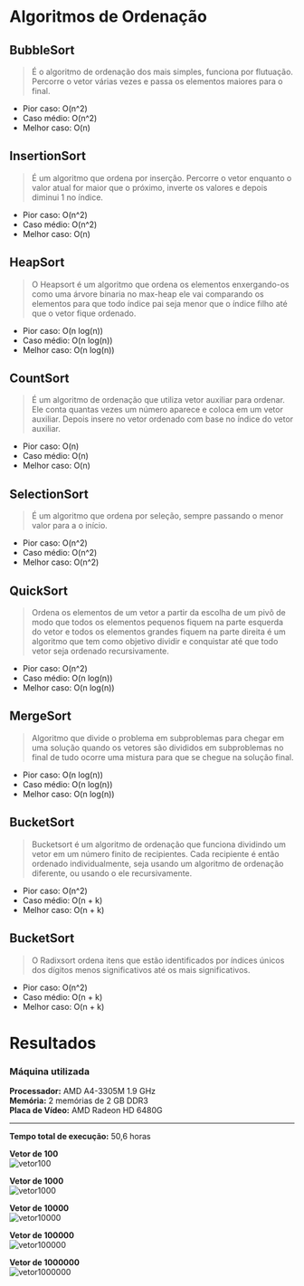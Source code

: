 <h1> Algoritmos de Ordenação </h1>

<h2> BubbleSort </h2>

>É o algoritmo de ordenação dos mais simples, funciona por flutuação. Percorre o vetor várias vezes e passa os elementos maiores para o final.
* Pior caso: O(n^2)
* Caso médio: O(n^2)
* Melhor caso: O(n)

<h2> InsertionSort </h2>

>É um algoritmo que ordena por inserção. Percorre o vetor enquanto o valor atual for maior que o próximo, inverte os valores e depois diminui 1 no índice.
* Pior caso: O(n^2)
* Caso médio: O(n^2)
* Melhor caso: O(n)

<h2> HeapSort </h2>

>O Heapsort é um algoritmo que ordena os elementos enxergando-os como uma árvore binaria no max-heap ele vai comparando os elementos para que todo índice pai seja menor que o índice filho até que o vetor fique ordenado.
* Pior caso: O(n log(n))
* Caso médio: O(n log(n))
* Melhor caso: O(n log(n))

<h2> CountSort </h2>

>É um algoritmo de ordenação que utiliza vetor auxiliar para ordenar. Ele conta quantas vezes um número aparece e coloca em um vetor auxiliar. Depois insere no vetor ordenado com base no índice do vetor auxiliar.
* Pior caso: O(n)
* Caso médio: O(n)
* Melhor caso: O(n)

<h2> SelectionSort </h2>

>É um algoritmo que ordena por seleção, sempre passando o menor valor para a o início.
* Pior caso: O(n^2)
* Caso médio: O(n^2)
* Melhor caso: O(n^2)

<h2> QuickSort </h2>

>Ordena os elementos de um vetor a partir da escolha de um pivô de modo que todos os elementos pequenos fiquem na parte esquerda do vetor e todos os elementos grandes fiquem na parte direita é um algoritmo que tem como objetivo dividir e conquistar até que todo vetor seja ordenado recursivamente.
* Pior caso: O(n^2)
* Caso médio: O(n log(n))
* Melhor caso: O(n log(n))

<h2> MergeSort </h2>

>Algoritmo que divide o problema em subproblemas para chegar em uma solução quando os vetores são divididos em subproblemas no final de tudo ocorre uma mistura para que se chegue na solução final.
* Pior caso: O(n log(n))
* Caso médio: O(n log(n))
* Melhor caso: O(n log(n))

<h2> BucketSort </h2>

>Bucketsort é um algoritmo de ordenação que funciona dividindo um vetor em um número finito de recipientes. Cada recipiente é então ordenado individualmente, seja usando um algoritmo de ordenação diferente, ou usando o ele recursivamente.
* Pior caso: O(n^2)
* Caso médio: O(n + k)
* Melhor caso: O(n + k)

<h2> BucketSort </h2>

>O Radixsort ordena itens que estão identificados por índices únicos dos dígitos menos significativos até os mais significativos.
* Pior caso: O(n^2)
* Caso médio: O(n + k)
* Melhor caso: O(n + k)

<h1>Resultados</h1>

<h3>Máquina utilizada</h3>

**Processador:** AMD A4-3305M 1.9 GHz<br>
**Memória:** 2 memórias de 2 GB DDR3<br>
**Placa de Vídeo:** AMD Radeon HD 6480G<br>

-------------------------------------------

**Tempo total de execução:** 50,6 horas

**Vetor de 100**<br>
![vetor100](https://user-images.githubusercontent.com/40414119/68000188-d3e95680-fc3d-11e9-946c-bc51c78bbb16.png)

**Vetor de 1000**<br>
![vetor1000](https://user-images.githubusercontent.com/40414119/68000189-d3e95680-fc3d-11e9-92f7-11800e1369a5.png)

**Vetor de 10000**<br>
![vetor10000](https://user-images.githubusercontent.com/40414119/68000190-d3e95680-fc3d-11e9-9e60-90a9183358aa.png)

**Vetor de 100000**<br>
![vetor100000](https://user-images.githubusercontent.com/40414119/68000191-d3e95680-fc3d-11e9-84d9-9e96165b976c.png)

**Vetor de 1000000**<br>
![vetor1000000](https://user-images.githubusercontent.com/40414119/68000192-d481ed00-fc3d-11e9-84ac-2acab0743e31.png)


